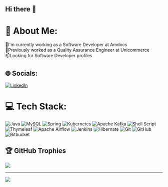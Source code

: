 ## Hi there 👋

# 💫 About Me:
🔭I'm currently working as a Software Developer at Amdocs<br>🌱Previously worked as a Quality Assurance Engineer at Unicommerce<br>📫Looking for Software Developer profiles


## 🌐 Socials:
[![LinkedIn](https://img.shields.io/badge/LinkedIn-%230077B5.svg?logo=linkedin&logoColor=white)](https://linkedin.com/in/dhananjai-saini-7007) 

# 💻 Tech Stack:
![Java](https://img.shields.io/badge/java-%23ED8B00.svg?style=flat&logo=openjdk&logoColor=white) ![MySQL](https://img.shields.io/badge/mysql-4479A1.svg?style=flat&logo=mysql&logoColor=white) ![Spring](https://img.shields.io/badge/spring-%236DB33F.svg?style=flat&logo=spring&logoColor=white) ![Kubernetes](https://img.shields.io/badge/kubernetes-%23326ce5.svg?style=flat&logo=kubernetes&logoColor=white) ![Apache Kafka](https://img.shields.io/badge/Apache%20Kafka-000?style=flat&logo=apachekafka) ![Shell Script](https://img.shields.io/badge/shell_script-%23121011.svg?style=flat&logo=gnu-bash&logoColor=white) ![Thymeleaf](https://img.shields.io/badge/Thymeleaf-%23005C0F.svg?style=flat&logo=Thymeleaf&logoColor=white) ![Apache Airflow](https://img.shields.io/badge/Apache%20Airflow-017CEE?style=flat&logo=Apache%20Airflow&logoColor=white) ![Jenkins](https://img.shields.io/badge/jenkins-%232C5263.svg?style=flat&logo=jenkins&logoColor=white) ![Hibernate](https://img.shields.io/badge/Hibernate-59666C?style=flat&logo=Hibernate&logoColor=white) ![Git](https://img.shields.io/badge/git-%23F05033.svg?style=flat&logo=git&logoColor=white) ![GitHub](https://img.shields.io/badge/github-%23121011.svg?style=flat&logo=github&logoColor=white) ![Bitbucket](https://img.shields.io/badge/bitbucket-%230047B3.svg?style=flat&logo=bitbucket&logoColor=white)

## 🏆 GitHub Trophies
![](https://github-profile-trophy.vercel.app/?username=Dhananjai543&theme=radical&no-frame=false&no-bg=false&margin-w=4)

---
[![](https://visitcount.itsvg.in/api?id=Dhananjai543&icon=6&color=3)](https://visitcount.itsvg.in)

<!-- Proudly created with GPRM ( https://gprm.itsvg.in ) -->

